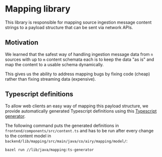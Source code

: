 # Mapping library

This library is responsible for mapping source ingestion message content
strings to a payload structure that can be sent via network APIs.

## Motivation

We learned that the safest way of handling ingestion message data from
`n` sources with up to `m` content schemata each is to keep the data "as is"
and map the content to a usable schema dynamically.

This gives us the ability to address mapping bugs by fixing code (cheap)
rather than fixing streaming data (expensive).

## Typescript definitions

To allow web clients an easy way of mapping this payload structure, we provide
automatically generated Typescript definitions using this [Typescript
generator](https://github.com/vojtechhabarta/typescript-generator).

The following command puts the generated definitions in
`frontend/components/src/content.ts` and has to be run after every change to
the content model in
`backend/lib/mapping/src/main/java/co/airy/mapping/model/`:

```shell script
bazel run //lib/java/mapping:ts-generator
```
